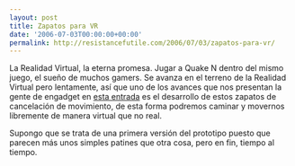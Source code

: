 ```yaml
---
layout: post
title: Zapatos para VR
date: '2006-07-03T00:00:00+00:00'
permalink: http://resistancefutile.com/2006/07/03/zapatos-para-vr/
---
```

<a href="http://intron.kz.tsukuba.ac.jp/poweredshoes/poweredshoes.html"><img style="float:right; margin:0 0 10px 10px;cursor:pointer; cursor:hand;" src="http://photos1.blogger.com/blogger/6639/1972/320/vr-shoes.jpg" border="0" alt="" /></a>La Realidad Virtual, la eterna promesa. Jugar a Quake N dentro del mismo juego, el sueño de muchos gamers. Se avanza en el terreno de la Realidad Virtual pero lentamente, así que uno de los avances que nos presentan la gente de engadget en <a href="http://spanish.engadget.com/2006/07/01/zapatos-de-cancelaciandoacute-n-de-movimiento-para-sistemas-de-rea/">esta entrada</a> es el desarrollo de estos zapatos de cancelación de movimiento, de esta forma podremos caminar y movernos libremente de manera virtual que no real.

Supongo que se trata de una primera versión del prototipo puesto que parecen más unos simples patines que otra cosa, pero en fin, tiempo al tiempo.
